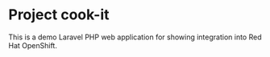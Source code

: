# Project cook-it

This is a demo Laravel PHP web application for showing integration into Red Hat OpenShift.
